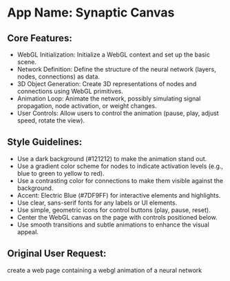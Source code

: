 # **App Name**: Synaptic Canvas

## Core Features:

- WebGL Initialization: Initialize a WebGL context and set up the basic scene.
- Network Definition: Define the structure of the neural network (layers, nodes, connections) as data.
- 3D Object Generation: Create 3D representations of nodes and connections using WebGL primitives.
- Animation Loop: Animate the network, possibly simulating signal propagation, node activation, or weight changes.
- User Controls: Allow users to control the animation (pause, play, adjust speed, rotate the view).

## Style Guidelines:

- Use a dark background (#121212) to make the animation stand out.
- Use a gradient color scheme for nodes to indicate activation levels (e.g., blue to green to yellow to red).
- Use a contrasting color for connections to make them visible against the background.
- Accent: Electric Blue (#7DF9FF) for interactive elements and highlights.
- Use clear, sans-serif fonts for any labels or UI elements.
- Use simple, geometric icons for control buttons (play, pause, reset).
- Center the WebGL canvas on the page with controls positioned below.
- Use smooth transitions and subtle animations to enhance the visual appeal.

## Original User Request:
create a web page containing a webgl animation of a neural network
  